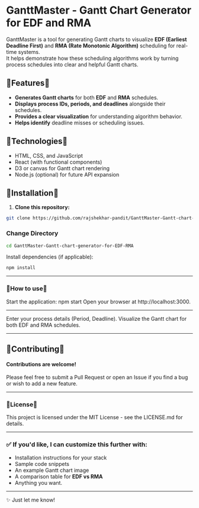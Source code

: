 # GanttMaster - Gantt Chart Generator for EDF and RMA

GanttMaster is a tool for generating Gantt charts to visualize **EDF (Earliest Deadline First)** and **RMA (Rate Monotonic Algorithm)** scheduling for real-time systems.  
It helps demonstrate how these scheduling algorithms work by turning process schedules into clear and helpful Gantt charts.

## 🔹Features🔹

- **Generates Gantt charts** for both **EDF** and **RMA** schedules.
- **Displays process IDs, periods, and deadlines** alongside their schedules.
- **Provides a clear visualization** for understanding algorithm behavior.
- **Helps identify** deadline misses or scheduling issues.

## 🔹Technologies🔹

- HTML, CSS, and JavaScript
- React (with functional components)
- D3 or canvas for Gantt chart rendering
- Node.js (optional) for future API expansion

## 🔹Installation🔹

1. **Clone this repository:**

  ```bash
git clone https://github.com/rajshekhar-pandit/GanttMaster-Gantt-chart-generator-for-EDF-RMA.git

```
### Change Directory
 ```bash
cd GanttMaster-Gantt-chart-generator-for-EDF-RMA
```
Install dependencies (if applicable):

```bash
npm install
```
---

### 🔹How to use🔹
Start the application:
npm start
Open your browser at http://localhost:3000.
 
 ---

Enter your process details (Period, Deadline).
Visualize the Gantt chart for both EDF and RMA schedules.

---

## 🔹Contributing🔹
#### Contributions are welcome!
Please feel free to submit a Pull Request or open an Issue if you find a bug or wish to add a new feature.

---

### 🔹License🔹
This project is licensed under the MIT License - see the LICENSE.md for details.

---

### ✅ If you'd like, I can customize this further with:  
- Installation instructions for your stack  
- Sample code snippets  
- An example Gantt chart image  
- A comparison table for **EDF vs RMA**  
- Anything you want.  
 
 --- 

✨ Just let me know!
